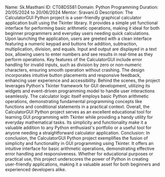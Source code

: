 Name: Sk.Masthani
ID: CT08DS581
Domain: Python Programming
Duration: 20/05/2024 to 20/06/2024
Mentor: Sravani.G
Description:  The CalculatorGUI Python project is a user-friendly graphical calculator application built using the Tkinter library. It provides a simple yet functional interface for performing basic arithmetic operations, making it ideal for both beginner programmers and everyday users needing quick calculations.
Upon launching the application, users are greeted with a clean interface featuring a numeric keypad and buttons for addition, subtraction, multiplication, division, and equals. Input and output are displayed in a text box, allowing users to enter numbers and see results in real-time as they perform operations.
Key features of the CalculatorGUI include error handling for invalid inputs, such as division by zero or non-numeric characters, ensuring smooth operation without crashing. The design incorporates intuitive button placements and responsive feedback, enhancing user experience and accessibility.
Behind the scenes, the project leverages Python's Tkinter framework for GUI development, utilizing its widgets and event-driven programming model to handle user interactions seamlessly. The calculator logic itself employs basic Python arithmetic operations, demonstrating fundamental programming concepts like functions and conditional statements in a practical context.
Overall, the CalculatorGUI Python project serves as an excellent educational tool for learning GUI programming with Tkinter while providing a handy utility for everyday mathematical tasks. Its simplicity and functionality make it a valuable addition to any Python enthusiast's portfolio or a useful tool for anyone needing a straightforward calculator application.
Conclusion:  In conclusion, the CalculatorGUI Python project exemplifies the fusion of simplicity and functionality in GUI programming using Tkinter. It offers an intuitive interface for basic arithmetic operations, demonstrating effective error handling and responsiveness.
Whether for educational purposes or practical use, this project underscores the power of Python in creating user-friendly applications, making it a valuable asset for both beginners and experienced developers alike.
